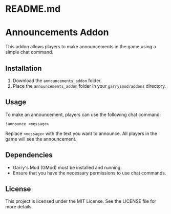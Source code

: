 # README.md

# Announcements Addon

This addon allows players to make announcements in the game using a simple chat command.

## Installation

1. Download the `announcements_addon` folder.
2. Place the `announcements_addon` folder in your `garrysmod/addons` directory.

## Usage

To make an announcement, players can use the following chat command:

```
!announce <message>
```

Replace `<message>` with the text you want to announce. All players in the game will see the announcement.

## Dependencies

- Garry's Mod (GMod) must be installed and running.
- Ensure that you have the necessary permissions to use chat commands.

## License

This project is licensed under the MIT License. See the LICENSE file for more details.